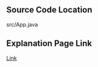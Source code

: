 ## Source Code Location

src/App.java

## Explanation Page Link

[Link](https://lunareclipse000.wordpress.com/2024/01/17/10815/)